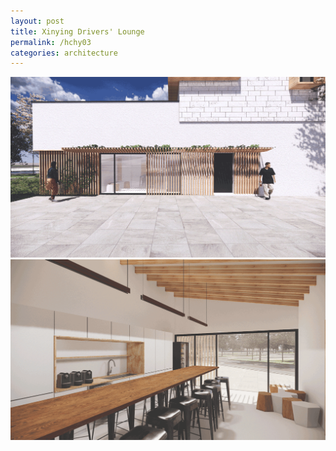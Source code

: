 ```yaml
---
layout: post
title: Xinying Drivers' Lounge
permalink: /hchy03
categories: architecture
---
```


![hchy03.00](assets/images/hchy03_xinying/hchy03.00.png)
![hchy03.01](assets/images/hchy03_xinying/hchy03.01.png)
